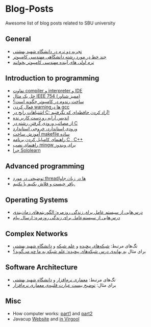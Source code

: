# Blog-Posts
Awesome list of blog posts related to SBU university


## General 

+ [تجربه دو ترم در دانشگاه شهید بهشتی](https://virgool.io/@de.rfan/%D8%AA%D8%AC%D8%B1%D8%A8%D9%87-%D8%AF%D9%88-%D8%AA%D8%B1%D9%85-%D8%AF%D8%B1-%D8%AF%D8%A7%D9%86%D8%B4%DA%A9%D8%AF%D9%87-%DA%A9%D8%A7%D9%85%D9%BE%DB%8C%D9%88%D8%AA%D8%B1-%D8%B4%D9%87%DB%8C%D8%AF-%D8%A8%D9%87%D8%B4%D8%AA%DB%8C-mzlyt4ltep0g)
+ [چند خط در مورد رشته دانشگاهی مهندسی کامپیوتر](https://virgool.io/enline/%DA%86%D9%86%D8%AF-%D8%AE%D8%B7-%D8%AF%D8%B1-%D9%85%D9%88%D8%B1%D8%AF-%D8%B1%D8%B4%D8%AA%D9%87-%D8%AF%D8%A7%D9%86%D8%B4%DA%AF%D8%A7%D9%87%DB%8C-%D9%85%D9%87%D9%86%D8%AF%D8%B3%DB%8C-%DA%A9%D8%A7%D9%85%D9%BE%DB%8C%D9%88%D8%AA%D8%B1-yjcwxzxojpd3)
+ [ترم اولی های آینده مهندسی کامپیوتر بخوانند](https://virgool.io/@rsharifnasab/%D8%AA%D8%B1%D9%85-%D8%A7%D9%88%D9%84%DB%8C-%D9%87%D8%A7%DB%8C-%D8%A2%DB%8C%D9%86%D8%AF%D9%87-%D9%85%D9%87%D9%86%D8%AF%D8%B3%DB%8C-%DA%A9%D8%A7%D9%85%D9%BE%DB%8C%D9%88%D8%AA%D8%B1-%D8%A8%D8%AE%D9%88%D8%A7%D9%86%D9%86%D8%AF-ix3wziy8gboq)


## Introduction to programming 
+ [تفاوت compiler و interpreter و IDE](https://virgool.io/@rsharifnasab/%D8%AA%D9%81%D8%A7%D9%88%D8%AA-compiler-%D9%88-intrepreter-%D9%88-ide-e7jaltjpgsll)
+ [حل یک مثال IEEE 754 (ممیز شناور)](https://virgool.io/@rsharifnasab/ieee-754-example-gygw76uimzqv)
+ [ساخت رندوم در کامپیوتر چگونه است؟](https://virgool.io/javacup/random-generate-jnwpgxv84hgf)
+ [فعال کردن warning‌ها در gcc](https://virgool.io/@rsharifnasab/%D9%81%D8%B9%D8%A7%D9%84-%DA%A9%D8%B1%D8%AF%D9%86-warning%D9%87%D8%A7-%D8%AF%D8%B1-gcc-td07ijxnfcrz)
+ [اشتباهات رایج در C: آزاد کردن حافظه‌ای که نگرفتیم!](https://virgool.io/@rsharifnasab/%D8%A7%D8%B4%D8%AA%D8%A8%D8%A7%D9%87%D8%A7%D8%AA-%D8%B1%D8%A7%DB%8C%D8%AC-%D8%AF%D8%B1-c-%D8%A2%D8%B2%D8%A7%D8%AF-%DA%A9%D8%B1%D8%AF%D9%86-%D8%AD%D8%A7%D9%81%D8%B8%D9%87%D8%A7%DB%8C-%DA%A9%D9%87-%D9%86%DA%AF%D8%B1%D9%81%D8%AA%DB%8C%D9%85-b0gagw1ntekh)
+  [اندیس آرایه رو دست کاربر نده](https://virgool.io/@rsharifnasab/userinputindex-ualqoqiygepz)
+  [از مصائب ورودی گرفتنِ رشته در C](https://virgool.io/@rsharifnasab/%D8%A7%D8%B2-%D9%85%D8%B5%D8%A7%D8%A6%D8%A8-%D9%88%D8%B1%D9%88%D8%AF%DB%8C-%DA%AF%D8%B1%D9%81%D8%AA%D9%86%D9%90-%D8%B1%D8%B4%D8%AA%D9%87-%D8%AF%D8%B1-c-o5negxj2hqji)
+  [ورودی استاندارد، خروجی استاندارد](https://virgool.io/@rsharifnasab/%D9%88%D8%B1%D9%88%D8%AF%DB%8C-%D8%A7%D8%B3%D8%AA%D8%A7%D9%86%D8%AF%D8%A7%D8%B1%D8%AF-%D8%AE%D8%B1%D9%88%D8%AC%DB%8C-%D8%A7%D8%B3%D8%AA%D8%A7%D9%86%D8%AF%D8%A7%D8%B1%D8%AF-wxe7xsjnsief)
+  [آموزش ساخت makefile ساده](https://virgool.io/@rsharifnasab/%D8%A2%D9%85%D9%88%D8%B2%D8%B4-%D8%B3%D8%A7%D8%AE%D8%AA-makefile-%D8%B3%D8%A7%D8%AF%D9%87-g0yg7y0j5wdg)
+  [راهنمای کامپایل کردن برنامه C , C++](https://virgool.io/@rsharifnasab/g-out-oouw6npjx4ge)
+  [راهنمای نصب mingw برای ویندوز](https://virgool.io/@rsharifnasab/mingw-installtion-sfuq3fh15rvw)
+  [چرا Sololearn](https://virgool.io/@rsharifnasab/sololearn-uxhdyuyqsbre)


  ## Advanced programming 
+ [توضیحی در مورد threadها در زبان جاوا](https://virgool.io/javacup/java-threads-jdkqpmie0kkj)
+ [بافر چیست و فلاش بکنیم یا نکنیم.](https://virgool.io/javacup/%D8%A8%D8%A7%D9%81%D8%B1-%DA%86%DB%8C%D8%B3%D8%AA-%D9%88-%D9%81%D9%84%D8%A7%D8%B4-%D8%A8%DA%A9%D9%86%DB%8C%D9%85-%DB%8C%D8%A7-%D9%86%DA%A9%D9%86%DB%8C%D9%85-h5jw1wireksc)

## Operating Systems 
+ [درس‌هایی از سیستم عامل برای زندگی روزمره: الگوریتم‌های زمان‌بندی](https://virgool.io/@rsharifnasab/%D8%AF%D8%B1%D8%B3%D9%87%D8%A7%DB%8C%DB%8C-%D8%A7%D8%B2-%D8%B3%DB%8C%D8%B3%D8%AA%D9%85-%D8%B9%D8%A7%D9%85%D9%84-%D8%A8%D8%B1%D8%A7%DB%8C-%D8%B2%D9%86%D8%AF%DA%AF%DB%8C-%D8%B1%D9%88%D8%B2%D9%85%D8%B1%D9%87-%DB%B1-%D8%A7%D9%84%DA%AF%D9%88%D8%B1%DB%8C%D8%AA%D9%85%D9%87%D8%A7%DB%8C-%D8%B2%D9%85%D8%A7%D9%86%D8%A8%D9%86%D8%AF%DB%8C-azdvvlmykoo2)
+ [درس‌هایی از سیستم‌عامل برای زندگی روزمره: ارسال پیام](https://virgool.io/javacup/%D8%AF%D8%B1%D8%B3-%D9%87%D8%A7%DB%8C%DB%8C-%D8%A7%D8%B2-%DA%A9%D8%A7%D9%85%D9%BE%DB%8C%D9%88%D8%AA%D8%B1-%D8%A8%D8%B1%D8%A7%DB%8C-%D8%B2%D9%86%D8%AF%DA%AF%DB%8C-%D8%B1%D9%88%D8%B2%D9%85%D8%B1%D9%87-%D8%A7%D8%B1%D8%B3%D8%A7%D9%84-%D9%BE%DB%8C%D8%A7%D9%85-i8aafhcffhc7)


## Complex Networks

+ تگ‌های مرتبط: [شبکه‌های پیچیده](https://virgool.io/tag/%D8%B4%D8%A8%DA%A9%D9%87%E2%80%8C%D9%87%D8%A7%DB%8C%20%D9%BE%DB%8C%DA%86%DB%8C%D8%AF%D9%87) و [علم شبکه](https://virgool.io/tag/%D8%B9%D9%84%D9%85%20%D8%B4%D8%A8%DA%A9%D9%87) و [دانشگاه شهید بهشتی](https://virgool.io/tag/%D8%AF%D8%A7%D9%86%D8%B4%DA%AF%D8%A7%D9%87%20%D8%B4%D9%87%DB%8C%D8%AF%20%D8%A8%D9%87%D8%B4%D8%AA%DB%8C)
+ برای مثال [به بهانه‌ی درس شبکه‌های پیچیده: علم شبکه به ما چه می‌گوید؟](https://virgool.io/@rsharifnasab/%D8%A8%D9%87-%D8%A8%D9%87%D8%A7%D9%86%D9%87-%DB%8C-%D8%AF%D8%B1%D8%B3-%D8%B4%D8%A8%DA%A9%D9%87-%D9%87%D8%A7%DB%8C-%D9%BE%DB%8C%DA%86%DB%8C%D8%AF%D9%87-%D8%B9%D9%84%D9%85-%D8%B4%D8%A8%DA%A9%D9%87-%D8%A8%D9%87-%D9%85%D8%A7-%DA%86%D9%87-%D9%85%DB%8C-%DA%AF%D9%88%DB%8C%D8%AF-papsos7mgbr2)

## Software Architecture 

+ تگ‌های مرتبط: [معماری نرم‌افزار](https://virgool.io/tag/%D9%85%D8%B9%D9%85%D8%A7%D8%B1%DB%8C%20%D9%86%D8%B1%D9%85%20%D8%A7%D9%81%D8%B2%D8%A7%D8%B1) و [دانشگاه شهید بهشتی](https://virgool.io/tag/%D8%AF%D8%A7%D9%86%D8%B4%DA%AF%D8%A7%D9%87%20%D8%B4%D9%87%DB%8C%D8%AF%20%D8%A8%D9%87%D8%B4%D8%AA%DB%8C)
+ برای مثال: [توضیح بیست عبارت قلنبه‌ی معماری نرم‌افزار](https://virgool.io/@rsharifnasab/20-software-eng-buzz-words-aggwyqxjtkjj)

## Misc
+ How computer works: [part1](https://virgool.io/@rsharifnasab/computer-1-bminlms1w4hb) and [part2](https://virgool.io/@rsharifnasab/computer-2-ahdvphtxxta7)
+ Javacup [Website](http://www.javacup.ir/) and [in Virgool](https://virgool.io/javacup)
